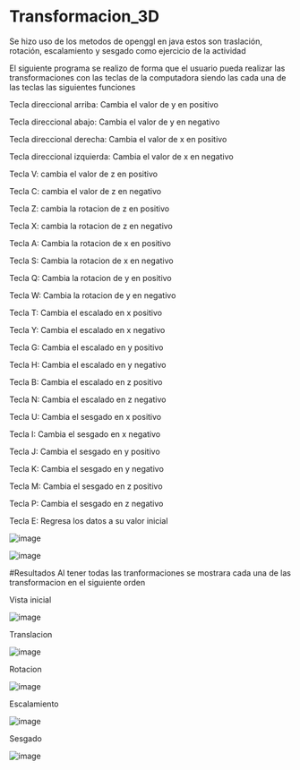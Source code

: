 # Transformacion_3D

Se hizo uso de los metodos de  openggl en java estos son traslación, rotación, escalamiento y sesgado como ejercicio de la actividad

El siguiente programa se realizo de forma que el usuario pueda realizar las transformaciones con las teclas de la computadora siendo las cada una de las teclas las siguientes funciones


Tecla direccional arriba: Cambia el valor de y en positivo

Tecla direccional abajo: Cambia el valor de y en negativo

Tecla direccional derecha: Cambia el valor de x en positivo

Tecla direccional izquierda: Cambia el valor de x en negativo

Tecla V: cambia el valor de z en positivo

Tecla C: cambia el valor de z en negativo

Tecla Z: cambia la rotacion de z en positivo

Tecla X: cambia la rotacion de z en negativo

Tecla A: Cambia la rotacion de x en positivo

Tecla S: Cambia la rotacion de x en negativo

Tecla Q: Cambia la rotacion de y en positivo

Tecla W: Cambia la rotacion de y en negativo

Tecla T: Cambia el escalado en x positivo

Tecla Y: Cambia el escalado en x negativo

Tecla G: Cambia el escalado en y positivo

Tecla H: Cambia el escalado en y negativo

Tecla B: Cambia el escalado en z positivo

Tecla N: Cambia el escalado en z negativo

Tecla U: Cambia el sesgado en x positivo

Tecla I: Cambia el sesgado en x negativo

Tecla J: Cambia el sesgado en y positivo

Tecla K: Cambia el sesgado en y negativo

Tecla M: Cambia el sesgado en z positivo

Tecla P: Cambia el sesgado en z negativo

Tecla E: Regresa los datos a su valor inicial

![image](https://user-images.githubusercontent.com/71307223/139126259-82d464f1-1153-4385-bd12-c5eebc228dc6.png)

![image](https://user-images.githubusercontent.com/71307223/139126368-47e7c8dd-7a31-4912-950c-a99a70f8cd8e.png)

#Resultados
Al tener todas las tranformaciones se mostrara cada una de las transformacion en el siguiente orden

Vista inicial

![image](https://user-images.githubusercontent.com/71307223/139127731-c6e7ca95-3c37-4b05-a7b7-d2907b83faf8.png)

Translacion

![image](https://user-images.githubusercontent.com/71307223/139127841-56083dac-e7fb-4fea-ab6e-158dfd42cf1e.png)

Rotacion

![image](https://user-images.githubusercontent.com/71307223/139127886-e87e9c92-82c2-4f7c-94cb-4d2e490b16c1.png)

Escalamiento

![image](https://user-images.githubusercontent.com/71307223/139127970-b6574059-84d7-4587-89a6-7181e14911d9.png)

Sesgado

![image](https://user-images.githubusercontent.com/71307223/139128106-24cfdc33-a13b-476d-b3b3-ba78f7f8ee14.png)

